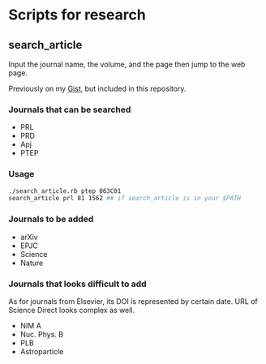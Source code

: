 # Scripts for research

## search_article

Input the journal name, the volume, and the page then jump to the web page.

Previously on my [Gist](https://gist.github.com/pn11/30b44783eec47ac81a5e), but included in this repository.

### Journals that can be searched

- PRL
- PRD
- Apj
- PTEP

### Usage

```sh
./search_article.rb ptep 063C01
search_article prl 81 1562 ## if search_article is in your $PATH 
```

### Journals to be added

- arXiv
- EPJC
- Science
- Nature
 
### Journals that looks difficult to add

As for journals from Elsevier, its DOI is represented by certain date. URL of Science Direct looks complex as well.

- NIM A
- Nuc. Phys. B
- PLB
- Astroparticle
